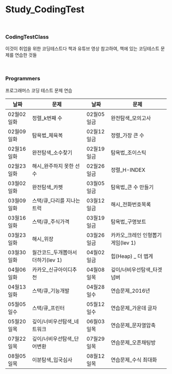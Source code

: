 # Study_CodingTest

</br>

### CodingTestClass

이것이 취업을 위한 코딩테스트다 책과 유튜브 영상 참고하여, 책에 있는 코딩테스트 문제를 연습한 것들 


</br>

### Programmers
프로그래머스 코딩 테스트 문제 연습

| 날짜 | 문제 | 날짜 | 문제 |
|----|----|----|----|
|02월02일화|정렬_k번째 수|02월05일금|완전탐색_모의고사|
|02월09일화|탐욕법_체육복|02월12일금|정렬_가장 큰 수|
|02월16일화|완전탐색_소수찾기|02월19일금|탐욕법_조이스틱|
|02월23일화|해시_완주하지 못한 선수|02월26일금|정렬_H-INDEX|
|03월02일화|완전탐색_카펫|03월05일금|탐욕법_큰 수 만들기|
|03월09일화|스택/큐_다리를 지나는 트럭|03월12일금|해시_전화번호목록|
|03월16일화|스택/큐_주식가격|03월19일금|탐욕법_구명보트|
|03월23일화|해시_위장|03월26일금|카카오_크레인 인형뽑기 게임(lev 1)|
|03월30일화|월간코드_두개뽑아서 더하기(lev 1)|04월02일금|힙(Heap) _ 더 맵게|
|04월06일화|카카오_신규아이디추천|04월08일목|깊이/너비우선탐색_타겟 넘버|
|04월13일화|스택/큐_기능개발|04월28일수|연습문제_2016년|
|05월05일수|스택/큐_프린터|05월12일수|연습문제_가운데 글자|
|05월20일목|깊이/너비우선탐색_네트워크|06월03일목|연습문제_문자열압축|||
|07월22일목|깊이/너비우선탐색_단어변환|07월29일목|연습문제_오픈채팅방|
|08월05일목|이분탐색_입국심사|08월12일목|연습문제_수식 최대화|
